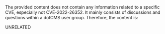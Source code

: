 The provided content does not contain any information related to a specific CVE, especially not CVE-2022-26352. It mainly consists of discussions and questions within a dotCMS user group. Therefore, the content is:

UNRELATED